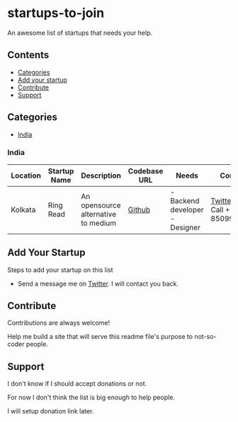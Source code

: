 # startups-to-join
An awesome list of startups that needs your help.


## Contents
- [Categories](#categories)
- [Add your startup](#add-your-startup)
- [Contribute](#contribute)
- [Support](#support)


## Categories
- [India](#india)


### India
| Location      | Startup Name | Description | Codebase URL | Needs | Contact |
| ------------- |--------------| ------------| ------------ | ----- | ------- |
| Kolkata       | Ring Read    | An opensource alternative to medium | [Github](https://github.com/akhtersoyeb/ring-read) | - Backend developer<br/>- Designer | [Twitter](https://twitter.com/sksoyebakhter)<br/>Call +91 8509908943 |


## Add Your Startup
Steps to add your startup on this list
- Send a message me on [Twitter](https://twitter.com/sksoyebakhter). I will contact you back.


## Contribute
Contributions are always welcome!

Help me build a site that will serve this readme file's purpose to not-so-coder people.


## Support
I don't know if I should accept donations or not.

For now I don't think the list is big enough to help people. 

I will setup donation link later.
